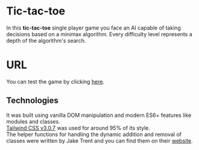 # Tic-tac-toe

In this **tic-tac-toe** single player game you face an AI capable of taking decisions based on a minimax algorithm. Every difficulty level represents a depth of the algorithm's search.

# URL

You can test the game by clicking <a href="https://jon-torres.github.io/Tic-tac-toe/">here</a>.

## Technologies

It was built using vanilla DOM manipulation and modern ES6+ features like modules and classes.<br>
<a href="https://tailwindcss.com/">Tailwind CSS v3.0.7</a> was used for around 95% of its style.<br>
The helper functions for handling the dynamic addition and removal of classes were written by Jake Trent and you can find them on their <a href="http://jaketrent.com/post/addremove-classes-raw-javascript/">website</a>.
